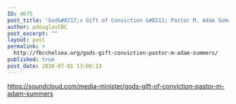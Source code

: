 ```yaml
---
ID: 4675
post_title: 'God&#8217;s Gift of Conviction &#8211; Pastor M. Adam Summers'
author: pdouglasFBC
post_excerpt: ""
layout: post
permalink: >
  http://fbcchelsea.org/gods-gift-conviction-pastor-m-adam-summers/
published: true
post_date: 2016-07-01 13:06:13
---
```

https://soundcloud.com/media-minister/gods-gift-of-conviction-pastor-m-adam-summers